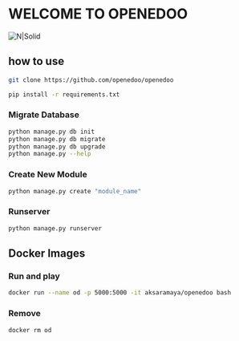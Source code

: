 # WELCOME TO OPENEDOO

![N|Solid](http://openedoo.org/images/openedoo.svg)

## how to use

```bash
git clone https://github.com/openedoo/openedoo

pip install -r requirements.txt
```

### Migrate Database
```bash
python manage.py db init
python manage.py db migrate
python manage.py db upgrade
python manage.py --help
```

### Create New Module
```bash
python manage.py create "module_name"
```

### Runserver
```bash
python manage.py runserver
```

## Docker Images

### Run and play
```bash
docker run --name od -p 5000:5000 -it aksaramaya/openedoo bash
```

### Remove
```bash
docker rm od
```
